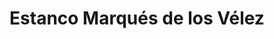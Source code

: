 ---
title: "Estanco Marqués de los Vélez"
url: /murcia/estanco-marques-de-los-velez/
shop: Tabak
---